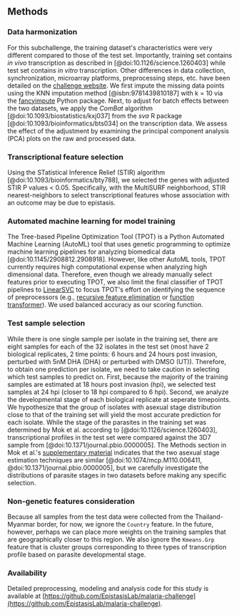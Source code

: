 ## Methods

### Data harmonization
For this subchallenge, the training dataset's characteristics were very different compared to those of the test set.
Importantly, training set contains *in vivo* transcription as described in [@doi:10.1126/science.1260403] while test set contains *in vitro* transcription.
Other differences in data collection, synchronization, microarray platforms, preprocessing steps, etc. have been detailed on the [challenge website](https://www.synapse.org/#!Synapse:syn16924919/wiki/590948).
We first impute the missing data points using the KNN imputation method [@isbn:9781439810187] with k = 10 via the [fancyimpute](https://pypi.org/project/fancyimpute/) Python package.
Next, to adjust for batch effects between the two datasets, we apply the *ComBat* algorithm [@doi:10.1093/biostatistics/kxj037] from the *sva* R package [@doi:10.1093/bioinformatics/bts034] on the transcription data.
We assess the effect of the adjustment by examining the principal component analysis (PCA) plots on the raw and processed data. 

### Transcriptional feature selection
Using the STatistical Inference Relief (STIR) algorithm [@doi:10.1093/bioinformatics/bty788], we selected the genes with adjusted STIR P values < 0.05.
Specifically, with the MultiSURF neighborhood, STIR nearest-neighbors to select transcriptional features whose association with an outcome may be due to epistasis.

### Automated machine learning for model training
The Tree-based Pipeline Optimization Tool (TPOT) is a Python Automated Machine Learning (AutoML) tool that uses genetic programming to optimize machine learning pipelines for analyzing biomedical data [@doi:10.1145/2908812.2908918].
However, like other AutoML tools, TPOT currently requires high computational expense when analyzing high dimensional data.
Therefore, even though we already manually select features prior to executing TPOT, we also limit the final classifier of TPOT pipelines to [LinearSVC](https://scikit-learn.org/stable/modules/generated/sklearn.svm.LinearSVC.html) to focus TPOT's effort on identifying the sequence of preprocessors (e.g., [recursive feature elimination](https://scikit-learn.org/stable/modules/generated/sklearn.feature_selection.RFE.html) or [function transformer](https://scikit-learn.org/stable/modules/generated/sklearn.preprocessing.FunctionTransformer.html)).
We used balanced accuracy as our scoring function.

### Test sample selection
While there is one single sample per isolate in the training set, there are eight samples for each of the 32 isolates in the test set (most have 2 biological replicates, 2 time points: 6 hours and 24 hours post invasion, perturbed with 5nM DHA (DHA) or perturbed with DMSO (UT)).
Therefore, to obtain one prediction per isolate, we need to take caution in selecting which test samples to predict on.
First, because the majority of the training samples are estimated at 18 hours post invasion (hpi), we selected test samples at 24 hpi (closer to 18 hpi compared to 6 hpi).
Second, we analyze the developmental stage of each biological replicate at seperate timepoints.
We hypothesize that the group of isolates with asexual stage distribution close to that of the training set will yield the most accurate prediction for each isolate.
While the stage of the parasites in the training set was determined by Mok et al. according to [@doi:10.1126/science.1260403], transcriptional profiles in the test set were compared against the 3D7 sample from [@doi:10.1371/journal.pbio.0000005].
The Methods section in Mok et al.'s [supplementary material](https://www.ncbi.nlm.nih.gov/pmc/articles/PMC5642863/#SMtitle) indicates that the two asexual stage estimation techniques are similar [@doi:10.1074/mcp.M110.006411, @doi:10.1371/journal.pbio.0000005], but we carefully investigate the distributions of parasite stages in two datasets before making any specific selection.

### Non-genetic features consideration
Because all samples from the test data were collected from the Thailand-Myanmar border, for now, we ignore the `Country` feature.
In the future, however, perhaps we can place more weights on the training samples that are geographically closer to this region.
We also ignore the `Kmeans.Grp` feature that is cluster groups corresponding to three types of transcription profile based on parasite developmental stage.

### Availability
Detailed preprocessing, modeling and analysis code for this study is available at [https://github.com/EpistasisLab/malaria-challenge](https://github.com/EpistasisLab/malaria-challenge).

